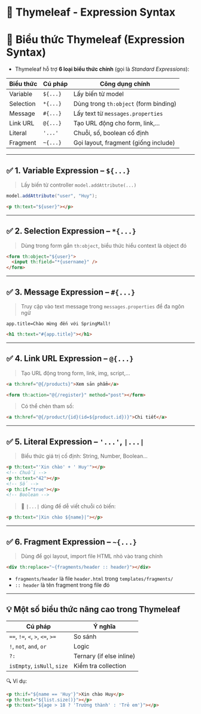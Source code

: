 # 🌱 Thymeleaf - Expression Syntax

# 📘 **Biểu thức Thymeleaf** (Expression Syntax)

- Thymeleaf hỗ trợ **6 loại biểu thức chính** (gọi là _Standard Expressions_):

| Biểu thức | Cú pháp  | Công dụng chính                       |
| --------- | -------- | ------------------------------------- |
| Variable  | `${...}` | Lấy biến từ model                     |
| Selection | `*{...}` | Dùng trong `th:object` (form binding) |
| Message   | `#{...}` | Lấy text từ `messages.properties`     |
| Link URL  | `@{...}` | Tạo URL động cho form, link,...       |
| Literal   | `'...'`  | Chuỗi, số, boolean cố định            |
| Fragment  | `~{...}` | Gọi layout, fragment (giống include)  |

---

## ✅ 1. **Variable Expression** – `${...}`

> Lấy biến từ controller `model.addAttribute(...)`

```java
model.addAttribute("user", "Huy");
```

```html
<p th:text="${user}"></p>
```

---

## ✅ 2. **Selection Expression** – `*{...}`

> Dùng trong form gắn `th:object`, biểu thức hiểu context là object đó

```html
<form th:object="${user}">
  <input th:field="*{username}" />
</form>
```

---

## ✅ 3. **Message Expression** – `#{...}`

> Truy cập vào text message trong `messages.properties` để đa ngôn ngữ

```properties
app.title=Chào mừng đến với SpringMall!
```

```html
<h1 th:text="#{app.title}"></h1>
```

---

## ✅ 4. **Link URL Expression** – `@{...}`

> Tạo URL động trong form, link, img, script,...

```html
<a th:href="@{/products}">Xem sản phẩm</a>

<form th:action="@{/register}" method="post"></form>
```

> Có thể chèn tham số:

```html
<a th:href="@{/product/{id}(id=${product.id})}">Chi tiết</a>
```

---

## ✅ 5. **Literal Expression** – `'...'`, `|...|`

> Biểu thức giá trị cố định: String, Number, Boolean...

```html
<p th:text="'Xin chào' + ' Huy'"></p>
<!-- Chuỗi -->
<p th:text="42"></p>
<!-- Số -->
<p th:if="true"></p>
<!-- Boolean -->
```

> 📌 `|...|` dùng để dễ viết chuỗi có biến:

```html
<p th:text="|Xin chào ${name}|"></p>
```

---

## ✅ 6. **Fragment Expression** – `~{...}`

> Dùng để gọi layout, import file HTML nhỏ vào trang chính

```html
<div th:replace="~{fragments/header :: header}"></div>
```

- `fragments/header` là file `header.html` trong `templates/fragments/`
- `:: header` là tên fragment trong file đó

---

## 💡 Một số **biểu thức nâng cao** trong Thymeleaf

| Cú pháp                          | Ý nghĩa                  |
| -------------------------------- | ------------------------ |
| `==`, `!=`, `<`, `>`, `<=`, `>=` | So sánh                  |
| `!`, `not`, `and`, `or`          | Logic                    |
| `?:`                             | Ternary (if else inline) |
| `isEmpty`, `isNull`, `size`      | Kiểm tra collection      |

🔍 Ví dụ:

```html
<p th:if="${name == 'Huy'}">Xin chào Huy</p>
<p th:text="${list.size()}"></p>
<p th:text="${age > 18 ? 'Trưởng thành' : 'Trẻ em'}"></p>
```

